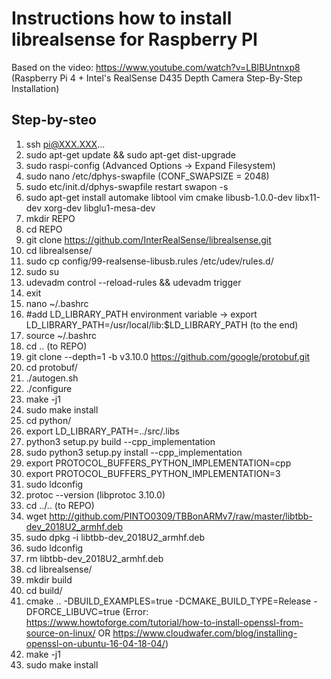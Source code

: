 # Instructions how to install librealsense for Raspberry PI

Based on the video: https://www.youtube.com/watch?v=LBIBUntnxp8 (Raspberry Pi 4 + Intel's RealSense D435 Depth Camera Step-By-Step Installation)

## Step-by-steo

1.  ssh pi@XXX.XXX...
2.  sudo apt-get update && sudo apt-get dist-upgrade
3.  sudo raspi-config (Advanced Options -> Expand Filesystem)
4.  sudo nano /etc/dphys-swapfile (CONF_SWAPSIZE = 2048)
5.  sudo etc/init.d/dphys-swapfile restart swapon -s
6.  sudo apt-get install automake libtool vim cmake libusb-1.0.0-dev libx11-dev xorg-dev libglu1-mesa-dev
7.  mkdir REPO
8.  cd REPO
9.  git clone https://github.com/InterRealSense/librealsense.git
10. cd librealsense/
11. sudo cp config/99-realsense-libusb.rules /etc/udev/rules.d/
12. sudo su
13. udevadm control --reload-rules && udevadm trigger
14. exit
15. nano ~/.bashrc
16. #add LD_LIBRARY_PATH environment variable -> export LD_LIBRARY_PATH=/usr/local/lib:$LD_LIBRARY_PATH (to the end)
17. source ~/.bashrc
18. cd .. (to REPO)
19. git clone --depth=1 -b v3.10.0 https://github.com/google/protobuf.git
20. cd protobuf/
21. ./autogen.sh
22. ./configure
23. make -j1
24. sudo make install 
25. cd python/
26. export LD_LIBRARY_PATH=../src/.libs
27. python3 setup.py build --cpp_implementation
28. sudo python3 setup.py install --cpp_implementation
29. export PROTOCOL_BUFFERS_PYTHON_IMPLEMENTATION=cpp
30. export PROTOCOL_BUFFERS_PYTHON_IMPLEMENTATION=3
31. sudo ldconfig
32. protoc --version (libprotoc 3.10.0)
33. cd ../.. (to REPO)
34. wget http://github.com/PINTO0309/TBBonARMv7/raw/master/libtbb-dev_2018U2_armhf.deb
35. sudo dpkg -i libtbb-dev_2018U2_armhf.deb
36. sudo ldconfig
37. rm libtbb-dev_2018U2_armhf.deb
38. cd librealsense/
39. mkdir build
40. cd build/
41. cmake .. -DBUILD_EXAMPLES=true -DCMAKE_BUILD_TYPE=Release -DFORCE_LIBUVC=true (Error: https://www.howtoforge.com/tutorial/how-to-install-openssl-from-source-on-linux/ OR https://www.cloudwafer.com/blog/installing-openssl-on-ubuntu-16-04-18-04/)
42. make -j1
43. sudo make install
